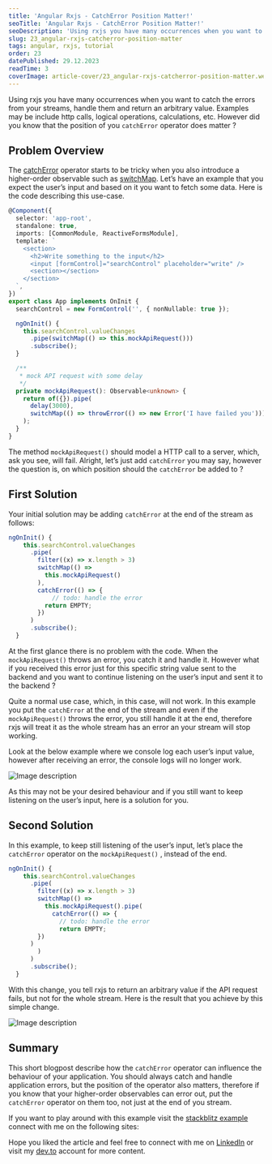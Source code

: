 ```yaml
---
title: 'Angular Rxjs - CatchError Position Matter!'
seoTitle: 'Angular Rxjs - CatchError Position Matter!'
seoDescription: 'Using rxjs you have many occurrences when you want to catch the errors from your streams, handle them...'
slug: 23_angular-rxjs-catcherror-position-matter
tags: angular, rxjs, tutorial
order: 23
datePublished: 29.12.2023
readTime: 3
coverImage: article-cover/23_angular-rxjs-catcherror-position-matter.webp
---
```


Using rxjs you have many occurrences when you want to catch the errors from your streams, handle them and return an arbitrary value. Examples may be include http calls, logical operations, calculations, etc. However did you know that the position of you `catchError` operator does matter ?

## Problem Overview

The [catchError](https://rxjs.dev/api/operators/catchError) operator starts to be tricky when you also introduce a higher-order observable such as [switchMap](https://rxjs.dev/api/operators/switchMap). Let’s have an example that you expect the user’s input and based on it you want to fetch some data. Here is the code describing this use-case.

```typescript
@Component({
  selector: 'app-root',
  standalone: true,
  imports: [CommonModule, ReactiveFormsModule],
  template: `
    <section>
      <h2>Write something to the input</h2>
      <input [formControl]="searchControl" placeholder="write" />
      <section></section>
    </section>
  `,
})
export class App implements OnInit {
  searchControl = new FormControl('', { nonNullable: true });

  ngOnInit() {
    this.searchControl.valueChanges
      .pipe(switchMap(() => this.mockApiRequest()))
      .subscribe();
  }

  /**
   * mock API request with some delay
   */
  private mockApiRequest(): Observable<unknown> {
    return of({}).pipe(
      delay(3000),
      switchMap(() => throwError(() => new Error('I have failed you')))
    );
  }
}
```

The method `mockApiRequest()` should model a HTTP call to a server, which, ask you see, will fail. Alright, let’s just add `catchError` you may say, however the question is, on which position should the `catchError` be added to ?

## First Solution

Your initial solution may be adding `catchError` at the end of the stream as follows:

```typescript
ngOnInit() {
    this.searchControl.valueChanges
      .pipe(
        filter((x) => x.length > 3)
        switchMap(() =>
          this.mockApiRequest()
        ),
        catchError(() => {
			// todo: handle the error
          return EMPTY;
        })
      )
      .subscribe();
  }
```

At the first glance there is no problem with the code. When the `mockApiRequest()` throws an error, you catch it and handle it. However what if you received this error just for this specific string value sent to the backend and you want to continue listening on the user’s input and sent it to the backend ?

Quite a normal use case, which, in this case, will not work. In this example you put the `catchError` at the end of the stream and even if the `mockApiRequest()` throws the error, you still handle it at the end, therefore rxjs will treat it as the whole stream has an error an your stream will stop working.

Look at the below example where we console log each user’s input value, however after receiving an error, the console logs will no longer work.

![Image description](https://dev-to-uploads.s3.amazonaws.com/uploads/articles/ogfuh5ly4596thc6aurh.gif)

As this may not be your desired behaviour and if you still want to keep listening on the user’s input, here is a solution for you.

## Second Solution

In this example, to keep still listening of the user’s input, let’s place the `catchError` operator on the `mockApiRequest()` , instead of the end.

```typescript
ngOnInit() {
    this.searchControl.valueChanges
      .pipe(
        filter((x) => x.length > 3)
        switchMap(() =>
          this.mockApiRequest().pipe(
	        catchError(() => {
	          // todo: handle the error
              return EMPTY;
	    })
	  )
        )
      )
      .subscribe();
  }
```

With this change, you tell rxjs to return an arbitrary value if the API request fails, but not for the whole stream. Here is the result that you achieve by this simple change.

![Image description](https://dev-to-uploads.s3.amazonaws.com/uploads/articles/ivtw4iucv0if4n2f609a.gif)

## Summary

This short blogpost describe how the `catchError` operator can influence the behaviour of your application. You should always catch and handle application errors, but the position of the operator also matters, therefore if you know that your higher-order observables can error out, put the `catchError` operator on them too, not just at the end of you stream.

If you want to play around with this example visit the [stackblitz example](https://stackblitz.com/edit/stackblitz-starters-kfhtfs) connect with me on the following sites:

Hope you liked the article and feel free to connect with me on [LinkedIn](https://www.linkedin.com/in/eduard-krivanek) or visit my [dev.to](https://dev.to/krivanek06) account for more content.
